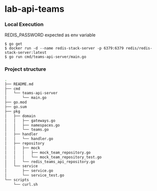 # lab-api-teams

### Local Execution

REDIS_PASSWORD expected as env variable

```
$ go get
$ docker run -d --name redis-stack-server -p 6379:6379 redis/redis-stack-server:latest
$ go run cmd/teams-api-server/main.go
```


### Project structure 
``` bash
.
├── README.md
├── cmd
│   └── teams-api-server
│       └── main.go
├── go.mod
├── go.sum
├── pkg
│   ├── domain
│   │   ├── gateways.go
│   │   ├── namespaces.go
│   │   └── teams.go
│   ├── handler
│   │   └── handler.go
│   ├── repository
│   │   ├── mock
│   │   │   ├── mock_team_repository.go
│   │   │   └── mock_team_repository_test.go
│   │   └── redis_teams_api_repository.go
│   └── service
│       ├── service.go
│       └── service_test.go
└── scripts
    └── curl.sh
```
